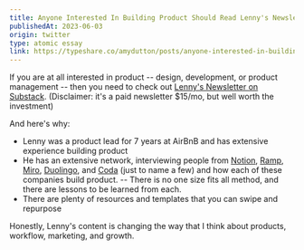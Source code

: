 ```yaml
---
title: Anyone Interested In Building Product Should Read Lenny's Newsletter
publishedAt: 2023-06-03
origin: twitter
type: atomic essay
link: https://typeshare.co/amydutton/posts/anyone-interested-in-building-product-should-read-lennys-newsletter
---
```


If you are at all interested in product -- design, development, or product management -- then you need to check out [Lenny's Newsletter on Substack](https://www.lennysnewsletter.com/). (Disclaimer: it's a paid newsletter $15/mo, but well worth the investment)

And here's why:

- Lenny was a product lead for 7 years at AirBnB and has extensive experience building product
- He has an extensive network, interviewing people from [Notion](https://notion.io), [Ramp](https://ramp.com), [Miro](https://miro.com), [Duolingo](https://www.duolingo.com/), and [Coda](https://coda.io/) (just to name a few) and how each of these companies build product. -- There is no one size fits all method, and there are lessons to be learned from each.
- There are plenty of resources and templates that you can swipe and repurpose

Honestly, Lenny's content is changing the way that I think about products, workflow, marketing, and growth.
